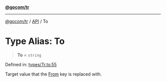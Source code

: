 [**@gocom/tr**](../README.md)

***

[@gocom/tr](../README.md) / [API](../Public/API.md) / To

# Type Alias: To

> **To** = `string`

Defined in: [types/Tr.ts:55](https://github.com/gocom/tr/blob/61eac308bdad04dbca08c383f1f95ceeef546b7a/src/types/Tr.ts#L55)

Target value that the [From](API.From.md) key is replaced with.
